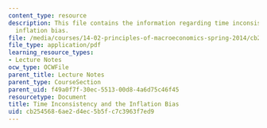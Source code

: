 ```yaml
---
content_type: resource
description: This file contains the information regarding time inconsistency and the
  inflation bias.
file: /media/courses/14-02-principles-of-macroeconomics-spring-2014/cb2545686ae2d4ec5b5fc7c3963f7ed9_MIT14_02S14_time_incon.pdf
file_type: application/pdf
learning_resource_types:
- Lecture Notes
ocw_type: OCWFile
parent_title: Lecture Notes
parent_type: CourseSection
parent_uid: f49a0f7f-30ec-5513-00d8-4a6d75c46f45
resourcetype: Document
title: Time Inconsistency and the Inflation Bias
uid: cb254568-6ae2-d4ec-5b5f-c7c3963f7ed9
---
```


